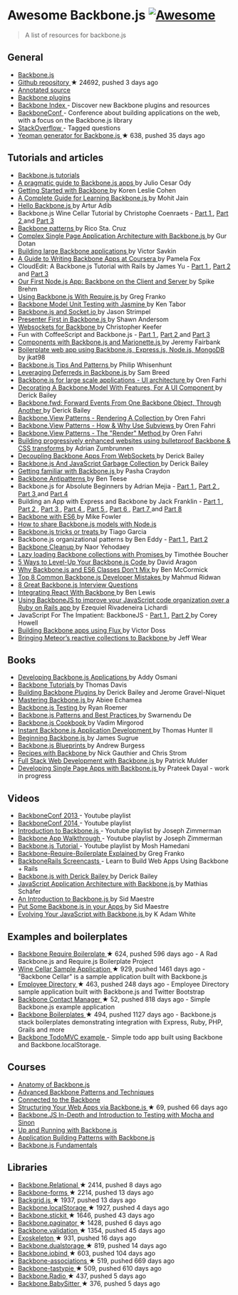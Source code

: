 <h1>
 Awesome Backbone.js
 <a href="https://github.com/sindresorhus/awesome">
  <img alt="Awesome" src="https://cdn.rawgit.com/sindresorhus/awesome/d7305f38d29fed78fa85652e3a63e154dd8e8829/media/badge.svg"/>
 </a>
</h1>
<blockquote>
 <p>
  A list of resources for backbone.js
 </p>
</blockquote>
<h2>
 General
</h2>
<ul>
 <li>
  <a href="http://backbonejs.org/">
   Backbone.js
  </a>
 </li>
 <li>
  <a href="https://github.com/jashkenas/backbone">
   Github repository
  </a>
  <span>
   &#9733 24692, pushed 3 days ago
  </span>
 </li>
 <li>
  <a href="http://backbonejs.org/docs/backbone.html">
   Annotated source
  </a>
 </li>
 <li>
  <a href="http://backplug.io/">
   Backbone plugins
  </a>
 </li>
 <li>
  <a href="https://backboneindex.com/">
   Backbone Index
  </a>
  - Discover new Backbone plugins and resources
 </li>
 <li>
  <a href="http://backboneconf.com/">
   BackboneConf
  </a>
  - Conference about building applications on the web, with a focus on the Backbone.js library
 </li>
 <li>
  <a href="http://stackoverflow.com/questions/tagged/backbone.js">
   StackOverflow
  </a>
  - Tagged questions
 </li>
 <li>
  <a href="https://github.com/yeoman/generator-backbone">
   Yeoman generator for Backbone.js
  </a>
  <span>
   &#9733 638, pushed 35 days ago
  </span>
 </li>
</ul>
<h2>
 Tutorials and articles
</h2>
<ul>
 <li>
  <a href="http://backbonetutorials.com/">
   Backbone.js tutorials
  </a>
 </li>
 <li>
  <a href="http://pragmatic-backbone.com/">
   A pragmatic guide to Backbone.js apps
  </a>
  by Julio Cesar Ody
 </li>
 <li>
  <a href="http://www.korenlc.com/backbone-js-tutorial-getting-started-with-backbone/">
   Getting Started with Backbone
  </a>
  by Koren Leslie Cohen
 </li>
 <li>
  <a href="http://www.codebeerstartups.com/2012/12/a-complete-guide-for-learning-backbone-js/">
   A Complete Guide for Learning Backbone.js
  </a>
  by Mohit Jain
 </li>
 <li>
  <a href="http://jasongiedymin.github.io/hello-backbonejs/">
   Hello Backbone.js
  </a>
  by Artur Adib
 </li>
 <li>
  Backbone.js Wine Cellar Tutorial by Christophe Coenraets -
  <a href="http://coenraets.org/blog/2011/12/backbone-js-wine-cellar-tutorial-part-1-getting-started/">
   Part 1
  </a>
  ,
  <a href="http://coenraets.org/blog/2011/12/backbone-js-wine-cellar-tutorial-part-2-crud/">
   Part 2
  </a>
  and
  <a href="http://coenraets.org/blog/2011/12/backbone-js-wine-cellar-tutorial-part-3-deep-linking-and-application-states/">
   Part 3
  </a>
 </li>
 <li>
  <a href="http://ricostacruz.com/backbone-patterns/">
   Backbone patterns
  </a>
  by Rico Sta. Cruz
 </li>
 <li>
  <a href="http://blog.soom.la/2013/10/complex-single-page-application.html">
   Complex Single Page Application Architecture with Backbone.js
  </a>
  by Gur Dotan
 </li>
 <li>
  <a href="http://victorsavkin.com/post/59496656297/building-large-backbone-applications">
   Building large Backbone applications
  </a>
  by Victor Savkin
 </li>
 <li>
  <a href="http://blog.pamelafox.org/2013/07/a-guide-to-writing-backbone-apps-at.html">
   A Guide to Writing Backbone Apps at Coursera
  </a>
  by Pamela Fox
 </li>
 <li>
  CloudEdit: A Backbone.js Tutorial with Rails by James Yu -
  <a href="http://www.jamesyu.org/2011/01/27/cloudedit-a-backbone-js-tutorial-by-example">
   Part 1
  </a>
  ,
  <a href="http://www.jamesyu.org/2011/02/09/backbone.js-tutorial-with-rails-part-2">
   Part 2
  </a>
  and
  <a href="http://www.jamesyu.org/2012/05/20/converting-cloudedit-from-backbone-to-parse/">
   Part 3
  </a>
 </li>
 <li>
  <a href="http://nerds.airbnb.com/weve-launched-our-first-nodejs-app-to-product/">
   Our First Node.js App: Backbone on the Client and Server
  </a>
  by Spike Brehm
 </li>
 <li>
  <a href="http://gregfranko.com/blog/using-backbone-dot-js-with-require-dot-js/">
   Using Backbone.js With Require.js
  </a>
  by Greg Franko
 </li>
 <li>
  <a href="http://blog.katworksgames.com/2013/03/30/bb_model_test_jasmine/">
   Backbone Model Unit Testing with Jasmine
  </a>
  by Ken Tabor
 </li>
 <li>
  <a href="http://developer.teradata.com/blog/jasonstrimpel/2011/11/backbone-js-and-socket-io">
   Backbone.js and Socket.io
  </a>
  by Jason Strimpel
 </li>
 <li>
  <a href="http://spin.atomicobject.com/2012/01/03/presenter-first-in-backbone-js/">
   Presenter First in Backbone.js
  </a>
  by Shawn Andersom
 </li>
 <li>
  <a href="http://www.artandlogic.com/blog/2014/06/websockets-for-backbone/">
   Websockets for Backbone
  </a>
  by Christopher Keefer
 </li>
 <li>
  Fun with CoffeeScript and Backbone.js -
  <a href="http://www.artandlogic.com/blog/2012/06/fun-with-coffeescript-and-backbone-js-part-1/">
   Part 1
  </a>
  ,
  <a href="http://www.artandlogic.com/blog/2012/06/fun-with-coffeescript-and-backbone-js-part-2/">
   Part 2
  </a>
  and
  <a href="http://www.artandlogic.com/blog/2012/06/fun-with-coffeescript-and-backbone-js-part-3/">
   Part 3
  </a>
 </li>
 <li>
  <a href="http://blog.jeremyfairbank.com/javascript/components-with-backbone-js-and-marionette-js/">
   Components with Backbone.js and Marionette.js
  </a>
  by Jeremy Fairbank
 </li>
 <li>
  <a href="http://kroltech.com/2013/12/boilerplate-web-app-using-backbone-js-expressjs-node-js-mongodb/">
   Boilerplate web app using Backbone.js, Express.js, Node.js, MongoDB
  </a>
  by jkat98
 </li>
 <li>
  <a href="http://www.smashingmagazine.com/2013/08/09/backbone-js-tips-patterns/">
   Backbone.js Tips And Patterns
  </a>
  by Philip Whisenhunt
 </li>
 <li>
  <a href="http://quickleft.com/blog/leveraging-deferreds-in-backbonejs">
   Leveraging Deferreds in Backbone.js
  </a>
  by Sam Breed
 </li>
 <li>
  <a href="http://orizens.com/wp/topics/backbone-js-for-large-scale-applications-ui-architecture/">
   Backbone.js for large scale applications - UI architecture
  </a>
  by Oren Farhi
 </li>
 <li>
  <a href="http://derickbailey.com/2014/09/09/decorating-a-backbone-model-with-features-for-a-ui-component/">
   Decorating A Backbone.Model With Features, For A UI Component
  </a>
  by Derick Bailey
 </li>
 <li>
  <a href="http://derickbailey.com/2014/05/13/backbone-fwd-forward-events-from-one-backbone-object-through-another/">
   Backbone.fwd: Forward Events From One Backbone Object, Through Another
  </a>
  by Derick Bailey
 </li>
 <li>
  <a href="http://orizens.com/wp/topics/backbone-view-patterns-rendering-a-collection/">
   Backbone.View Patterns - Rendering A Collection
  </a>
  by Oren Fahri
 </li>
 <li>
  <a href="http://orizens.com/wp/topics/backbone-view-patterns-how-why-to-use-subviews/">
   Backbone.View Patterns - How & Why Use Subviews
  </a>
  by Oren Fahri
 </li>
 <li>
  <a href="http://orizens.com/wp/topics/backbone-view-patterns-the-render-method/">
   Backbone.View Patterns - The "Render" Method
  </a>
  by Oren Fahri
 </li>
 <li>
  <a href="http://azumbrunnen.me/blog/building-progressively-enhanced-websites-with-bulletproof-backbone/">
   Building progressively enhanced websites using bulletproof Backbone & CSS transforms
  </a>
  by Adrian Zumbrunnen
 </li>
 <li>
  <a href="http://lostechies.com/derickbailey/2012/04/19/decoupling-backbone-apps-from-websockets/">
   Decoupling Backbone Apps From WebSockets
  </a>
  by Derick Bailey
 </li>
 <li>
  <a href="http://lostechies.com/derickbailey/2012/03/19/backbone-js-and-javascript-garbage-collection/">
   Backbone.js And JavaScript Garbage Collection
  </a>
  by Derick Bailey
 </li>
 <li>
  <a href="https://blog.safaribooksonline.com/2013/11/16/getting-familiar-with-backbone-js/">
   Getting familiar with Backbone.js
  </a>
  by Pasha Craydon
 </li>
 <li>
  <a href="http://blog.shinetech.com/2013/11/26/backbone-antipatterns/">
   Backbone Antipatterns
  </a>
  by Ben Teese
 </li>
 <li>
  Backbone.js for Absolute Beginners by Adrian Mejia -
  <a href="http://adrianmejia.com/blog/2012/09/11/backbone-dot-js-for-absolute-beginners-getting-started/">
   Part 1
  </a>
  ,
  <a href="http://adrianmejia.com/blog/2012/09/13/backbone-js-for-absolute-beginners-getting-started-part-2/">
   Part 2
  </a>
  ,
  <a href="http://adrianmejia.com/blog/2012/09/13/backbonejs-for-absolute-beginners-getting-started-part-3/">
   Part 3
  </a>
  and
  <a href="http://adrianmejia.com/blog/2012/09/13/backbone-js-for-absolute-beginners-getting-started-part-4/">
   Part 4
  </a>
 </li>
 <li>
  Building an App with Express and Backbone by Jack Franklin -
  <a href="http://javascriptplayground.com/blog/2013/02/express-backbone-application-part1">
   Part 1
  </a>
  ,
  <a href="http://javascriptplayground.com/blog/2013/02/building-an-app-with-express-and-backbone-part-2">
   Part 2
  </a>
  ,
  <a href="http://javascriptplayground.com/blog/2013/04/building-an-app-with-express-and-backbone-part-3">
   Part 3
  </a>
  ,
  <a href="http://javascriptplayground.com/blog/2013/07/building-an-app-with-express-and-backbone-part-4">
   Part 4
  </a>
  ,
  <a href="http://javascriptplayground.com/blog/2013/08/express-backbone-part5">
   Part 5
  </a>
  ,
  <a href="http://javascriptplayground.com/blog/2013/09/express-backbone-part6">
   Part 6
  </a>
  ,
  <a href="http://javascriptplayground.com/blog/2013/09/express-backbone-part7">
   Part 7
  </a>
  and
  <a href="http://javascriptplayground.com/blog/2013/10/express-backbone-part8">
   Part 8
  </a>
 </li>
 <li>
  <a href="http://mikefowler.me/2014/06/11/backbone-with-es6/">
   Backbone with ES6
  </a>
  by Mike Fowler
 </li>
 <li>
  <a href="http://amirmalik.net/2010/11/27/how-to-share-backbonejs-models-with-nodejs">
   How to share Backbone.js models with Node.js
  </a>
 </li>
 <li>
  <a href="http://tiagorg.github.io/talk-backbone-tricks-or-treats-html5devconf">
   Backbone.js tricks or treats
  </a>
  by Tiago Garcia
 </li>
 <li>
  Backbone.js organizational patterns by Ben Eddy -
  <a href="http://www.foraker.com/backbone-js-organizational-patterns/">
   Part 1
  </a>
  ,
  <a href="http://www.foraker.com/backbone-js-organizational-patterns-part-ii/">
   Part 2
  </a>
 </li>
 <li>
  <a href="http://www.webdeveasy.com/backbone-cleanup/">
   Backbone Cleanup
  </a>
  by Naor Yehodaey
 </li>
 <li>
  <a href="http://tech.adroll.com/blog/web/2013/11/12/lazyloading-backbone-collection-with-promises.html">
   Lazy loading Backbone collections with Promises
  </a>
  by Timothée Boucher
 </li>
 <li>
  <a href="https://blog.engineyard.com/2015/5-ways-to-level-up-your-backbone-code">
   5 Ways to Level-Up Your Backbone.js Code
  </a>
  by David Aragon
 </li>
 <li>
  <a href="http://benmccormick.org/2015/04/07/es6-classes-and-backbone-js/">
   Why Backbone.js and ES6 Classes Don't Mix
  </a>
  by Ben McCormick
 </li>
 <li>
  <a href="http://www.toptal.com/backbone-js/top-8-common-backbone-js-developer-mistakes">
   Top 8 Common Backbone.js Developer Mistakes
  </a>
  by Mahmud Ridwan
 </li>
 <li>
  <a href="http://www.toptal.com/backbone-js/interview-questions">
   8 Great Backbone.js Interview Questions
  </a>
 </li>
 <li>
  <a href="https://quickleft.com/blog/integrating-react-with-backbone/">
   Integrating React With Backbone
  </a>
  by Ben Lewis
 </li>
 <li>
  <a href="https://medium.com/@ezekielriva/using-backbonejs-to-improve-your-javascript-code-organization-over-a-ruby-on-rails-app-11784575a4f2">
   Using BackboneJS to improve your JavaScript code organization over a Ruby on Rails app
  </a>
  by Ezequiel Rivadeneira Lichardi
 </li>
 <li>
  JavaScript For The Impatient: BackboneJS -
  <a href="https://medium.com/@coreyhowell/javascript-for-the-impatient-backbonejs-part-1-7f4dba8fcea">
   Part 1
  </a>
  ,
  <a href="https://medium.com/@coreyhowell/javascript-for-the-impatient-backbonejs-part-2-a139df9bbbf0">
   Part 2
  </a>
  by Corey Howell
 </li>
 <li>
  <a href="https://medium.com/@victordoss/building-backbone-apps-using-flux-f656fd8a873a">
   Building Backbone apps using Flux
  </a>
  by Victor Doss
 </li>
 <li>
  <a href="https://mixmax.com/blog/meteor-and-backbone">
   Bringing Meteor’s reactive collections to Backbone
  </a>
  by Jeff Wear
 </li>
</ul>
<h2>
 Books
</h2>
<ul>
 <li>
  <a href="http://addyosmani.github.io/backbone-fundamentals/">
   Developing Backbone.js Applications
  </a>
  by Addy Osmani
 </li>
 <li>
  <a href="https://leanpub.com/backbonetutorials">
   Backbone Tutorials
  </a>
  by Thomas Davis
 </li>
 <li>
  <a href="https://leanpub.com/building-backbone-plugins">
   Building Backbone Plugins
  </a>
  by Derick Bailey and Jerome Gravel-Niquet
 </li>
 <li>
  <a href="http://www.amazon.com/dp/1783288493">
   Mastering Backbone.js
  </a>
  by Abiee Echamea
 </li>
 <li>
  <a href="http://backbone-testing.com/">
   Backbone.js Testing
  </a>
  by Ryan Roemer
 </li>
 <li>
  <a href="http://www.amazon.com/dp/1783283572">
   Backbone.js Patterns and Best Practices
  </a>
  by Swarnendu De
 </li>
 <li>
  <a href="http://www.amazon.com/dp/1782162720/">
   Backbone.js Cookbook
  </a>
  by Vadim Mirgorod
 </li>
 <li>
  <a href="http://www.amazon.com/dp/1782165665">
   Instant Backbone.js Application Development
  </a>
  by Thomas Hunter II
 </li>
 <li>
  <a href="http://www.amazon.com/dp/1430263342/">
   Beginning Backbone.js
  </a>
  by James Sugrue
 </li>
 <li>
  <a href="http://www.amazon.com/dp/1783286997/">
   Backbone.js Blueprints
  </a>
  by Andrew Burgess
 </li>
 <li>
  <a href="http://recipeswithbackbone.com/">
   Recipes with Backbone
  </a>
  by Nick Gauthier and Chris Strom
 </li>
 <li>
  <a href="http://shop.oreilly.com/product/0636920030799.do">
   Full Stack Web Development with Backbone.js
  </a>
  by Patrick Mulder
 </li>
 <li>
  <a href="https://singlepagebook.supportbee.com/">
   Developing Single Page Apps with Backbone.js
  </a>
  by Prateek Dayal - work in progress
 </li>
</ul>
<h2>
 Videos
</h2>
<ul>
 <li>
  <a href="https://www.youtube.com/playlist?list=PLlgxAbM67lYLJm9_Ub3gStXa2vjb51aUX">
   BackboneConf 2013
  </a>
  - Youtube playlist
 </li>
 <li>
  <a href="https://www.youtube.com/playlist?list=PLlgxAbM67lYIGw8DnANC7VgREbzJRQged">
   BackboneConf 2014
  </a>
  - Youtube playlist
 </li>
 <li>
  <a href="https://www.youtube.com/playlist?list=PLCE344BDBD8FAC282">
   Introduction to Backbone.js
  </a>
  - Youtube playlist by Joseph Zimmerman
 </li>
 <li>
  <a href="https://www.youtube.com/playlist?list=PL0C57F698BD4766B1">
   Backbone App Walkthrough
  </a>
  - Youtube playlist by Joseph Zimmerman
 </li>
 <li>
  <a href="http://www.youtube.com/playlist?list=PLTjRvDozrdlwn9IsHWEs9IQv3HQob4bH3">
   Backbone.js Tutorial
  </a>
  - Youtube playlist by Mosh Hamedani
 </li>
 <li>
  <a href="http://gregfranko.com/blog/backbone-require-boilerplate-explained/">
   Backbone-Require-Boilerplate Explained
  </a>
  by Greg Franko
 </li>
 <li>
  <a href="http://www.backbonerails.com/">
   BackboneRails Screencasts
  </a>
  - Learn to Build Web Apps Using Backbone + Rails
 </li>
 <li>
  <a href="https://www.youtube.com/watch?v=VERQEr-bVTs">
   Backbone.js with Derick Bailey
  </a>
  by Derick Bailey
 </li>
 <li>
  <a href="http://www.youtube.com/watch?v=PGgZ7qRvoGE">
   JavaScript Application Architecture with Backbone.js
  </a>
  by Mathias Schäfer
 </li>
 <li>
  <a href="http://www.youtube.com/watch?v=PcTVQyrWSSs">
   An Introduction to Backbone.js
  </a>
  by Sid Maestre
 </li>
 <li>
  <a href="http://www.youtube.com/watch?v=jM8KE_Fa6JI">
   Put Some Backbone.js in your Apps
  </a>
  by Sid Maestre
 </li>
 <li>
  <a href="http://wordpress.tv/2013/09/05/k-adam-white-evolving-your-javascript-with-backbone-js/">
   Evolving Your JavaScript with Backbone.js
  </a>
  by K Adam White
 </li>
</ul>
<h2>
 Examples and boilerplates
</h2>
<ul>
 <li>
  <a href="https://github.com/BoilerplateMVC/Backbone-Require-Boilerplate">
   Backbone Require Boilerplate
  </a>
  <span>
   &#9733 624, pushed 596 days ago
  </span>
  - A Rad Backbone.js and Require.js Boilerplate Project
 </li>
 <li>
  <a href="https://github.com/ccoenraets/backbone-cellar">
   Wine Cellar Sample Application
  </a>
  <span>
   &#9733 929, pushed 1461 days ago
  </span>
  - "Backbone Cellar" is a sample application built with Backbone.js
 </li>
 <li>
  <a href="https://github.com/ccoenraets/directory-backbone-bootstrap">
   Employee Directory
  </a>
  <span>
   &#9733 463, pushed 248 days ago
  </span>
  - Employee Directory sample application built with Backbone.js and Twitter Bootstrap
 </li>
 <li>
  <a href="https://github.com/dmytroyarmak/backbone-contact-manager">
   Backbone Contact Manager
  </a>
  <span>
   &#9733 52, pushed 818 days ago
  </span>
  - Simple Backbone.js example application
 </li>
 <li>
  <a href="https://github.com/addyosmani/backbone-boilerplates">
   Backbone Boilerplates
  </a>
  <span>
   &#9733 494, pushed 1127 days ago
  </span>
  - Backbone.js stack boilerplates demonstrating integration with Express, Ruby, PHP, Grails and more
 </li>
 <li>
  <a href="http://todomvc.com/examples/backbone/">
   Backbone TodoMVC example
  </a>
  - Simple todo app built using Backbone and Backbone.localStorage.
 </li>
</ul>
<h2>
 Courses
</h2>
<ul>
 <li>
  <a href="https://www.codeschool.com/courses/anatomy-of-backbone-js">
   Anatomy of Backbone.js
  </a>
 </li>
 <li>
  <a href="http://code.tutsplus.com/courses/advanced-backbone-patterns-and-techniques">
   Advanced Backbone Patterns and Techniques
  </a>
 </li>
 <li>
  <a href="http://code.tutsplus.com/courses/connected-to-the-backbone">
   Connected to the Backbone
  </a>
 </li>
 <li>
  <a href="https://github.com/hegdeashwin/Backbone">
   Structuring Your Web Apps via Backbone.js
  </a>
  <span>
   &#9733 69, pushed 66 days ago
  </span>
 </li>
 <li>
  <a href="https://frontendmasters.com/courses/backbone-js-in-depth-testing-mocha-sinon/">
   Backbone.JS In-Depth and Introduction to Testing with Mocha and Sinon
  </a>
 </li>
 <li>
  <a href="http://www.lynda.com/Backbonejs-tutorials/Up-Running-Backbonejs/163089-2.html">
   Up and Running with Backbone.js
  </a>
 </li>
 <li>
  <a href="http://www.pluralsight.com/courses/playing-with-backbonejs">
   Application Building Patterns with Backbone.js
  </a>
 </li>
 <li>
  <a href="http://www.pluralsight.com/courses/backbone-fundamentals">
   Backbone.js Fundamentals
  </a>
 </li>
</ul>
<h2>
 Libraries
</h2>
<ul>
 <li>
  <a href="https://github.com/PaulUithol/Backbone-relational">
   Backbone.Relational
  </a>
  <span>
   &#9733 2414, pushed 8 days ago
  </span>
 </li>
 <li>
  <a href="https://github.com/powmedia/backbone-forms">
   Backbone-forms
  </a>
  <span>
   &#9733 2214, pushed 13 days ago
  </span>
 </li>
 <li>
  <a href="https://github.com/wyuenho/backgrid">
   Backgrid.js
  </a>
  <span>
   &#9733 1937, pushed 13 days ago
  </span>
 </li>
 <li>
  <a href="https://github.com/jeromegn/Backbone.localStorage">
   Backbone.localStorage
  </a>
  <span>
   &#9733 1927, pushed 4 days ago
  </span>
 </li>
 <li>
  <a href="https://github.com/NYTimes/backbone.stickit">
   Backbone.stickit
  </a>
  <span>
   &#9733 1646, pushed 43 days ago
  </span>
 </li>
 <li>
  <a href="https://github.com/backbone-paginator/backbone.paginator">
   Backbone.paginator
  </a>
  <span>
   &#9733 1428, pushed 6 days ago
  </span>
 </li>
 <li>
  <a href="https://github.com/thedersen/backbone.validation">
   Backbone.validation
  </a>
  <span>
   &#9733 1354, pushed 45 days ago
  </span>
 </li>
 <li>
  <a href="https://github.com/paulmillr/exoskeleton">
   Exoskeleton
  </a>
  <span>
   &#9733 931, pushed 16 days ago
  </span>
 </li>
 <li>
  <a href="https://github.com/nilbus/Backbone.dualStorage">
   Backbone.dualstorage
  </a>
  <span>
   &#9733 819, pushed 14 days ago
  </span>
 </li>
 <li>
  <a href="https://github.com/noveogroup/backbone.iobind">
   Backbone.iobind
  </a>
  <span>
   &#9733 603, pushed 104 days ago
  </span>
 </li>
 <li>
  <a href="https://github.com/dhruvaray/backbone-associations">
   Backbone-associations
  </a>
  <span>
   &#9733 519, pushed 669 days ago
  </span>
 </li>
 <li>
  <a href="https://github.com/PaulUithol/backbone-tastypie">
   Backbone-tastypie
  </a>
  <span>
   &#9733 509, pushed 610 days ago
  </span>
 </li>
 <li>
  <a href="https://github.com/marionettejs/backbone.radio">
   Backbone.Radio
  </a>
  <span>
   &#9733 437, pushed 5 days ago
  </span>
 </li>
 <li>
  <a href="https://github.com/marionettejs/backbone.babysitter">
   Backbone.BabySitter
  </a>
  <span>
   &#9733 376, pushed 5 days ago
  </span>
 </li>
</ul>
